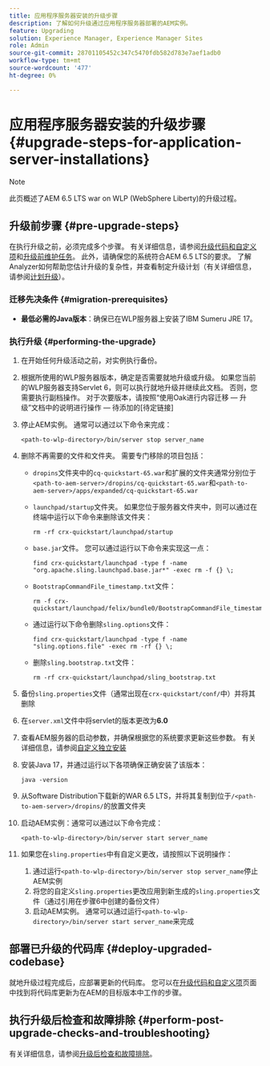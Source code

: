 ```yaml
---
title: 应用程序服务器安装的升级步骤
description: 了解如何升级通过应用程序服务器部署的AEM实例。
feature: Upgrading
solution: Experience Manager, Experience Manager Sites
role: Admin
source-git-commit: 28701105452c347c5470fdb582d783e7aef1adb0
workflow-type: tm+mt
source-wordcount: '477'
ht-degree: 0%

---
```


# 应用程序服务器安装的升级步骤 {#upgrade-steps-for-application-server-installations}

>[!NOTE]
>
>此页概述了AEM 6.5 LTS war on WLP (WebSphere Liberty)的升级过程。

## 升级前步骤 {#pre-upgrade-steps}

在执行升级之前，必须完成多个步骤。 有关详细信息，请参阅[升级代码和自定义项](/help/sites-deploying/upgrading-code-and-customizations.md)和[升级前维护任务](/help/sites-deploying/pre-upgrade-maintenance-tasks.md)。 此外，请确保您的系统符合AEM 6.5 LTS的要求。 了解Analyzer如何帮助您估计升级的复杂性，并查看制定升级计划（有关详细信息，请参阅[计划升级](/help/sites-deploying/upgrade-planning.md)）。

### 迁移先决条件 {#migration-prerequisites}

* **最低必需的Java版本**：确保已在WLP服务器上安装了IBM Sumeru JRE 17。

### 执行升级 {#performing-the-upgrade}

1. 在开始任何升级活动之前，对实例执行备份。
1. 根据所使用的WLP服务器版本，确定是否需要就地升级或升级。 如果您当前的WLP服务器支持Servlet 6，则可以执行就地升级并继续此文档。 否则，您需要执行副档操作。 对于次要版本，请按照“使用Oak进行内容迁移 — 升级”文档中的说明进行操作 — 待添加的[待定链接]
1. 停止AEM实例。 通常可以通过以下命令来完成：

   ```shell
   <path-to-wlp-directory>/bin/server stop server_name
   ```

1. 删除不再需要的文件和文件夹。 需要专门移除的项目包括：

   * `dropins`文件夹中的`cq-quickstart-65.war`和扩展的文件夹通常分别位于`<path-to-aem-server>/dropins/cq-quickstart-65.war`和`<path-to-aem-server>/apps/expanded/cq-quickstart-65.war`
   * `launchpad/startup`文件夹。 如果您位于服务器文件夹中，则可以通过在终端中运行以下命令来删除该文件夹：

     ```shell
     rm -rf crx-quickstart/launchpad/startup
     ```

   * `base.jar`文件。 您可以通过运行以下命令来实现这一点：

     ```shell
     find crx-quickstart/launchpad -type f -name 
     "org.apache.sling.launchpad.base.jar*" -exec rm -f {} \;
     ```

   * `BootstrapCommandFile_timestamp.txt`文件：

     ```shell
     rm -f crx-quickstart/launchpad/felix/bundle0/BootstrapCommandFile_timestamp.txt
     ```

   * 通过运行以下命令删除`sling.options`文件：

     ```shell
     find crx-quickstart/launchpad -type f -name "sling.options.file" -exec rm -rf {} \; 
     ```

   * 删除`sling.bootstrap.txt`文件：

     ```shell
     rm -rf crx-quickstart/launchpad/sling_bootstrap.txt
     ```

1. 备份`sling.properties`文件（通常出现在`crx-quickstart/conf/`中）并将其删除
1. 在`server.xml`文件中将servlet的版本更改为&#x200B;**6.0**
1. 查看AEM服务器的启动参数，并确保根据您的系统要求更新这些参数。 有关详细信息，请参阅[自定义独立安装](/help/sites-deploying/custom-standalone-install.md)
1. 安装Java 17，并通过运行以下各项确保正确安装了该版本：

   ```shell
   java -version
   ```

1. 从Software Distribution下载新的WAR 6.5 LTS，并将其复制到位于`/<path-to-aem-server>/dropins/`的放置文件夹
1. 启动AEM实例：通常可以通过以下命令完成：

   ```shell
   <path-to-wlp-directory>/bin/server start server_name
   ```

1. 如果您在`sling.properties`中有自定义更改，请按照以下说明操作：

   1. 通过运行`<path-to-wlp-directory>/bin/server stop server_name`停止AEM实例
   1. 将您的自定义`sling.properties`更改应用到新生成的`sling.properties`文件（通过引用在步骤6中创建的备份文件）
   1. 启动AEM实例。 通常可以通过运行`<path-to-wlp-directory>/bin/server start server_name`来完成

## 部署已升级的代码库 {#deploy-upgraded-codebase}

就地升级过程完成后，应部署更新的代码库。 您可以在[升级代码和自定义项](/help/sites-deploying/upgrading-code-and-customizations.md)页面中找到将代码库更新为在AEM的目标版本中工作的步骤。

## 执行升级后检查和故障排除 {#perform-post-upgrade-checks-and-troubleshooting}

有关详细信息，请参阅[升级后检查和故障排除](/help/sites-deploying/post-upgrade-checks-and-troubleshooting.md)。